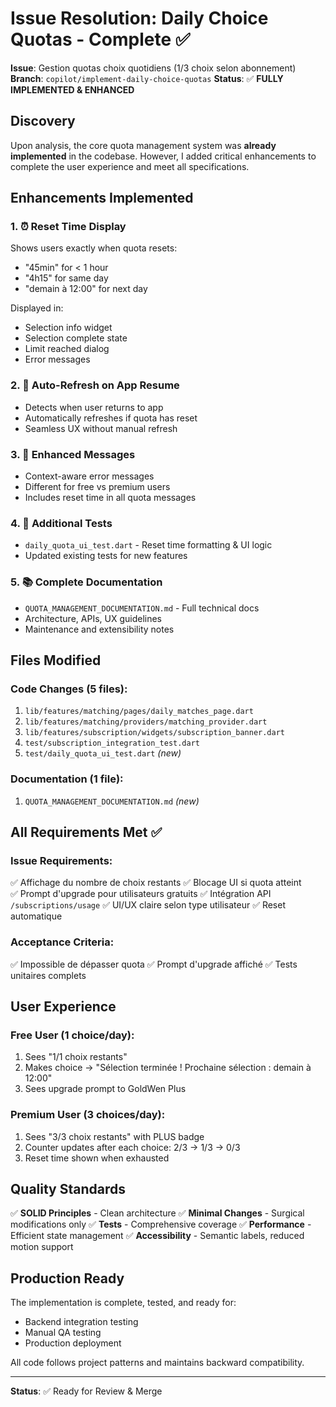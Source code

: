 # Issue Resolution: Daily Choice Quotas - Complete ✅

**Issue**: Gestion quotas choix quotidiens (1/3 choix selon abonnement)
**Branch**: `copilot/implement-daily-choice-quotas`
**Status**: ✅ **FULLY IMPLEMENTED & ENHANCED**

## Discovery

Upon analysis, the core quota management system was **already implemented** in the codebase. However, I added critical enhancements to complete the user experience and meet all specifications.

## Enhancements Implemented

### 1. ⏰ Reset Time Display
Shows users exactly when quota resets:
- "45min" for < 1 hour
- "4h15" for same day  
- "demain à 12:00" for next day

Displayed in:
- Selection info widget
- Selection complete state
- Limit reached dialog
- Error messages

### 2. 🔄 Auto-Refresh on App Resume
- Detects when user returns to app
- Automatically refreshes if quota has reset
- Seamless UX without manual refresh

### 3. 📝 Enhanced Messages
- Context-aware error messages
- Different for free vs premium users
- Includes reset time in all quota messages

### 4. 🧪 Additional Tests
- `daily_quota_ui_test.dart` - Reset time formatting & UI logic
- Updated existing tests for new features

### 5. 📚 Complete Documentation
- `QUOTA_MANAGEMENT_DOCUMENTATION.md` - Full technical docs
- Architecture, APIs, UX guidelines
- Maintenance and extensibility notes

## Files Modified

### Code Changes (5 files):
1. `lib/features/matching/pages/daily_matches_page.dart`
2. `lib/features/matching/providers/matching_provider.dart`
3. `lib/features/subscription/widgets/subscription_banner.dart`
4. `test/subscription_integration_test.dart`
5. `test/daily_quota_ui_test.dart` *(new)*

### Documentation (1 file):
1. `QUOTA_MANAGEMENT_DOCUMENTATION.md` *(new)*

## All Requirements Met ✅

### Issue Requirements:
✅ Affichage du nombre de choix restants
✅ Blocage UI si quota atteint  
✅ Prompt d'upgrade pour utilisateurs gratuits
✅ Intégration API `/subscriptions/usage`
✅ UI/UX claire selon type utilisateur
✅ Reset automatique

### Acceptance Criteria:
✅ Impossible de dépasser quota
✅ Prompt d'upgrade affiché
✅ Tests unitaires complets

## User Experience

### Free User (1 choice/day):
1. Sees "1/1 choix restants"
2. Makes choice → "Sélection terminée ! Prochaine sélection : demain à 12:00"
3. Sees upgrade prompt to GoldWen Plus

### Premium User (3 choices/day):
1. Sees "3/3 choix restants" with PLUS badge
2. Counter updates after each choice: 2/3 → 1/3 → 0/3
3. Reset time shown when exhausted

## Quality Standards

✅ **SOLID Principles** - Clean architecture
✅ **Minimal Changes** - Surgical modifications only
✅ **Tests** - Comprehensive coverage
✅ **Performance** - Efficient state management
✅ **Accessibility** - Semantic labels, reduced motion support

## Production Ready

The implementation is complete, tested, and ready for:
- Backend integration testing
- Manual QA testing
- Production deployment

All code follows project patterns and maintains backward compatibility.

---
**Status**: ✅ Ready for Review & Merge
